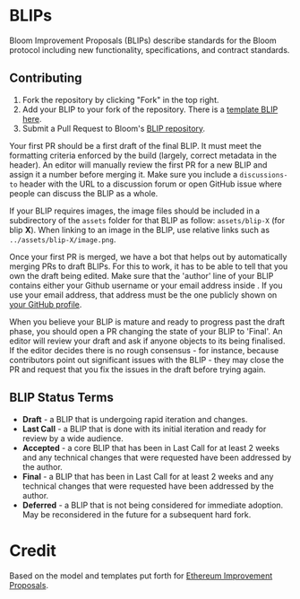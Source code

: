 # BLIPs

Bloom Improvement Proposals (BLIPs) describe standards for the Bloom protocol including new functionality, specifications, and contract standards.

## Contributing

 1. Fork the repository by clicking "Fork" in the top right.
 2. Add your BLIP to your fork of the repository. There is a [template BLIP here](blip-template.md).
 3. Submit a Pull Request to Bloom's [BLIP repository](https://github.com/hellobloom/BLIPs).

Your first PR should be a first draft of the final BLIP. It must meet the formatting criteria enforced by the build (largely, correct metadata in the header). An editor will manually review the first PR for a new BLIP and assign it a number before merging it. Make sure you include a `discussions-to` header with the URL to a discussion forum or open GitHub issue where people can discuss the BLIP as a whole.

If your BLIP requires images, the image files should be included in a subdirectory of the `assets` folder for that BLIP as follow: `assets/blip-X` (for blip **X**). When linking to an image in the BLIP, use relative links such as `../assets/blip-X/image.png`.

Once your first PR is merged, we have a bot that helps out by automatically merging PRs to draft BLIPs. For this to work, it has to be able to tell that you own the draft being edited. Make sure that the 'author' line of your BLIP contains either your Github username or your email address inside <triangular brackets>. If you use your email address, that address must be the one publicly shown on [your GitHub profile](https://github.com/settings/profile).

When you believe your BLIP is mature and ready to progress past the draft phase, you should open a PR changing the state of your BLIP to 'Final'. An editor will review your draft and ask if anyone objects to its being finalised. If the editor decides there is no rough consensus - for instance, because contributors point out significant issues with the BLIP - they may close the PR and request that you fix the issues in the draft before trying again.

## BLIP Status Terms
* **Draft** - a BLIP that is undergoing rapid iteration and changes.
* **Last Call** - a BLIP that is done with its initial iteration and ready for review by a wide audience.
* **Accepted** - a core BLIP that has been in Last Call for at least 2 weeks and any technical changes that were requested have been addressed by the author.
* **Final** - a BLIP that has been in Last Call for at least 2 weeks and any technical changes that were requested have been addressed by the author.
* **Deferred** - a BLIP that is not being considered for immediate adoption. May be reconsidered in the future for a subsequent hard fork.

# Credit

Based on the model and templates put forth for [Ethereum Improvement Proposals](https://github.com/ethereum/EIPs).
